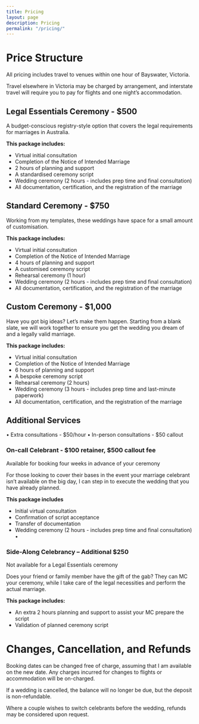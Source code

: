 ```yaml
---
title: Pricing
layout: page
description: Pricing
permalink: "/pricing/"
---
```


# Price Structure

All pricing includes travel to venues within one hour of Bayswater, Victoria.

Travel elsewhere in Victoria may be charged by arrangement, and interstate travel will require you to pay for flights and one night’s accommodation.

## Legal Essentials Ceremony - $500

A budget-conscious registry-style option that covers the legal requirements for marriages in Australia.

**This package includes:**
- Virtual initial consultation
- Completion of the Notice of Intended Marriage
- 2 hours of planning and support
- A standardised ceremony script
- Wedding ceremony (2 hours - includes prep time and final consultation)
- All documentation, certification, and the registration of the marriage

## Standard Ceremony - $750

Working from my templates, these weddings have space for a small amount of customisation. 

**This package includes:**
- Virtual initial consultation
- Completion of the Notice of Intended Marriage
- 4 hours of planning and support
- A customised ceremony script
- Rehearsal ceremony (1 hour)
- Wedding ceremony (2 hours - includes prep time and final consultation)
- All documentation, certification, and the registration of the marriage

## Custom Ceremony - $1,000 

Have you got big ideas? Let’s make them happen. Starting from a blank slate, we will work together to ensure you get the wedding you dream of and a legally valid marriage.

**This package includes:**
- Virtual initial consultation
- Completion of the Notice of Intended Marriage
- 6 hours of planning and support
- A bespoke ceremony script
- Rehearsal ceremony (2 hours)
- Wedding ceremony (3 hours - includes prep time and last-minute paperwork)
- All documentation, certification, and the registration of the marriage

## Additional Services
•	Extra consultations - $50/hour 
•	In-person consultations - $50 callout

### On-call Celebrant - $100 retainer, $500 callout fee 

Available for booking four weeks in advance of your ceremony

For those looking to cover their bases in the event your marriage celebrant isn’t available on the big day, I can step in to execute the wedding that you have already planned.

**This package includes**
- Initial virtual consultation
- Confirmation of script acceptance 
- Transfer of documentation
- Wedding ceremony (2 hours - includes prep time and final consultation)
•

### Side-Along Celebrancy – Additional $250

Not available for a Legal Essentials ceremony

Does your friend or family member have the gift of the gab? They can MC your ceremony, while I take care of the legal necessities and perform the actual marriage.

**This package includes:**  
- An extra 2 hours planning and support to assist your MC prepare the script
- Validation of planned ceremony script


# Changes, Cancellation, and Refunds

Booking dates can be changed free of charge, assuming that I am available on the new date. Any charges incurred for changes to flights or accommodation will be on-charged.

If a wedding is cancelled, the balance will no longer be due, but the deposit is non-refundable.

Where a couple wishes to switch celebrants before the wedding, refunds may be considered upon request.

